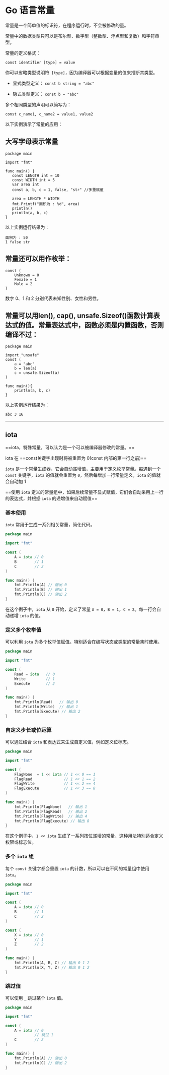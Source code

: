 # Go 语言常量

常量是一个简单值的标识符，在程序运行时，不会被修改的量。

常量中的数据类型只可以是布尔型、数字型（整数型、浮点型和复数）和字符串型。

常量的定义格式：
```
const identifier [type] = value
```

你可以省略类型说明符` [type]`，因为编译器可以根据变量的值来推断其类型。

- 显式类型定义： `const b string = "abc"`  
    
- 隐式类型定义： `const b = "abc"`

多个相同类型的声明可以简写为：
```
const c_name1, c_name2 = value1, value2
```

以下实例演示了常量的应用：

## 大写字母表示常量
```
package main  
  
import "fmt"  
  
func main() {  
   const LENGTH int = 10  
   const WIDTH int = 5    
   var area int  
   const a, b, c = 1, false, "str" //多重赋值  
  
   area = LENGTH * WIDTH  
   fmt.Printf("面积为 : %d", area)  
   println()  
   println(a, b, c)    
}  
```

以上实例运行结果为：
```
面积为 : 50
1 false str
```

## 常量还可以用作枚举：
```
const (
    Unknown = 0
    Female = 1
    Male = 2
)
```

数字 0、1 和 2 分别代表未知性别、女性和男性。

## 常量可以用len(), cap(), unsafe.Sizeof()函数计算表达式的值。常量表达式中，函数必须是内置函数，否则编译不过：
```
package main  
  
import "unsafe"  
const (  
    a = "abc"  
    b = len(a)  
    c = unsafe.Sizeof(a)  
)  
  
func main(){  
    println(a, b, c)  
}  
```

以上实例运行结果为：
```
abc 3 16
```

---

## iota

==iota，特殊常量，可以认为是一个可以被编译器修改的常量。==

iota 在 ==const关键字出现时将被重置为 0(const 内部的第一行之前)==

`iota` 是一个常量生成器，它会自动递增值，主要用于定义枚举常量。每遇到一个 `const` 关键字，`iota` 的值就会重置为 `0`，然后每增加一行常量定义，`iota` 的值就会自动加 1

==使用 `iota` 定义的常量组中，如果后续常量不显式赋值，它们会自动采用上一行的表达式，并根据 `iota` 的递增值来自动赋值==
### 基本使用
`iota` 常用于生成一系列相关常量，简化代码。
```go
package main

import "fmt"

const (
    A = iota // 0
    B        // 1
    C        // 2
)

func main() {
    fmt.Println(A) // 输出 0
    fmt.Println(B) // 输出 1
    fmt.Println(C) // 输出 2
}
```
在这个例子中，`iota` 从 `0` 开始，定义了常量 `A = 0`，`B = 1`，`C = 2`。每一行会自动递增 `iota` 的值。

### 定义多个枚举值
可以利用 `iota` 为多个枚举值赋值。特别适合在编写状态或类型的常量集时使用。

```go
package main

import "fmt"

const (
    Read = iota   // 0
    Write         // 1
    Execute       // 2
)

func main() {
    fmt.Println(Read)   // 输出 0
    fmt.Println(Write)  // 输出 1
    fmt.Println(Execute) // 输出 2
}

```

### 自定义步长或位运算

可以通过结合 `iota` 和表达式来生成自定义值，例如定义位标志。
```go
package main

import "fmt"

const (
    FlagNone  = 1 << iota // 1 << 0 == 1
    FlagRead              // 1 << 1 == 2
    FlagWrite             // 1 << 2 == 4
    FlagExecute           // 1 << 3 == 8
)

func main() {
    fmt.Println(FlagNone)   // 输出 1
    fmt.Println(FlagRead)   // 输出 2
    fmt.Println(FlagWrite)  // 输出 4
    fmt.Println(FlagExecute) // 输出 8
}
```

在这个例子中，`1 << iota` 生成了一系列按位递增的常量，这种用法特别适合定义权限或标志位。

### 多个 `iota` 组

每个 `const` 关键字都会重置 `iota` 的计数，所以可以在不同的常量组中使用 `iota`。
```go
package main

import "fmt"

const (
    A = iota // 0
    B        // 1
    C        // 2
)

const (
    X = iota // 0
    Y        // 1
    Z        // 2
)

func main() {
    fmt.Println(A, B, C) // 输出 0 1 2
    fmt.Println(X, Y, Z) // 输出 0 1 2
}
```

### 跳过值

可以使用 `_` 跳过某个 `iota` 值。
```go
package main

import "fmt"

const (
    A = iota // 0
    _        // 跳过 1
    C        // 2
)

func main() {
    fmt.Println(A) // 输出 0
    fmt.Println(C) // 输出 2
}

```